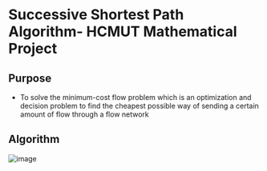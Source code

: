 # Successive Shortest Path Algorithm- HCMUT Mathematical  Project

## Purpose
- To solve the minimum-cost flow problem which is an optimization and decision problem to find the cheapest possible way of sending a certain amount of flow through a flow network

## Algorithm
![image](https://github.com/vanphuc1208/SuccessiveShortestPathAlgorithm/assets/116254695/7c00cb9d-b2ed-45bc-8eb3-f83d340224b7)

